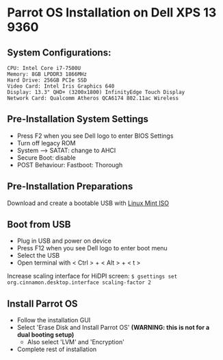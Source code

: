 # Parrot OS Installation on Dell XPS 13 9360
## System Configurations:
```
CPU: Intel Core i7-7500U
Memory: 8GB LPDDR3 1866MHz
Hard Drive: 256GB PCIe SSD
Video Card: Intel Iris Graphics 640
Display: 13.3" QHD+ (3200x1800) InfinityEdge Touch Display
Network Card: Qualcomm Atheros QCA6174 802.11ac Wireless
```

## Pre-Installation System Settings

* Press F2 when you see Dell logo to enter BIOS Settings
* Turn off legacy ROM
* System --> SATAT: change to AHCI
* Secure Boot: disable
* POST Behaviour: Fastboot: Thorough

## Pre-Installation Preparations

Download and create a bootable USB with [Linux Mint ISO](https://www.linuxmint.com/download.php)

## Boot from USB

* Plug in USB and power on device
* Press F12 when you see Dell logo to enter boot menu
* Select the USB
* Open terminal with < Ctrl > + < Alt > + < t >

Increase scaling interface for HiDPI screen: `$ gsettings set org.cinnamon.desktop.interface scaling-factor 2`

## Install Parrot OS
* Follow the installation GUI
* Select 'Erase Disk and Install Parrot OS' **(WARNING: this is not for a dual booting setup)**
  * Also select 'LVM' and 'Encryption'
* Complete rest of installation
